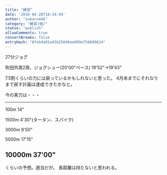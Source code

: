 ```yaml
---
title: "練習"
date: '2010-04-28T18:34:49'
author: "subaru44k"
category: "練習(強)"
status: "publish"
allowComments: true
convertBreaks: false
entryHash: "8feb4a01a45b25046ee099ef56689624"
---
```

27分ジョグ

吹田外周2周、ジョグシュー(20'00"ペース)
19'52"→19'43"

7.5割くらいの力には戻っているかもしれないと思った。
4月末までにそれなりまで戻す計画は達成できたかなと。


今の実力は・・・

--------
100m
14"

1500m
4'30"(タータン、スパイク)

3000m
9'50"

5000m
17'15"

10000m
37'00"
--------

くらいの予想。適当だが。
長距離は持たないと思われる。
